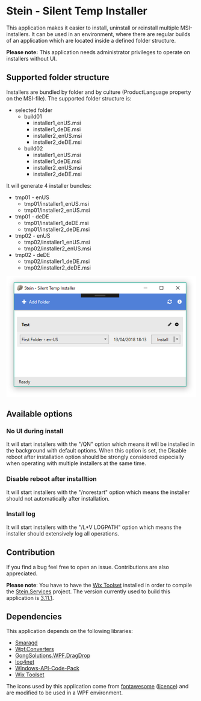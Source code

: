 # Stein - Silent Temp Installer

This application makes it easier to install, uninstall or reinstall multiple MSI-installers. It can be used in an environment, where there are regular builds of an application which are located inside a defined folder structure.

**Please note:** This application needs administrator privileges to operate on installers without UI.

## Supported folder structure

Installers are bundled by folder and by culture (ProductLanguage property on the MSI-file).
The supported folder structure is:

- selected folder
  - build01
    - installer1_enUS.msi
    - installer1_deDE.msi
    - installer2_enUS.msi
    - installer2_deDE.msi
  - build02
    - installer1_enUS.msi
    - installer1_deDE.msi
    - installer2_enUS.msi
    - installer2_deDE.msi
   
It will generate 4 installer bundles: 
- tmp01 - enUS 
  - tmp01/installer1_enUS.msi
  - tmp01/installer2_enUS.msi
- tmp01 - deDE
  - tmp01/installer1_deDE.msi
  - tmp01/installer2_deDE.msi
- tmp02 - enUS
  - tmp02/installer1_enUS.msi
  - tmp02/installer2_enUS.msi
- tmp02 - deDE
  - tmp02/installer1_deDE.msi
  - tmp02/installer2_deDE.msi

![Screenshot](Docs/Screenshot.PNG)

## Available options

### No UI during install

It will start installers with the "/QN" option which means it will be installed in the background with default options.
When this option is set, the Disable reboot after installation option should be strongly considered especially when operating with multiple installers at the same time.

### Disable reboot after installtion

It will start installers with the "/norestart" option which means the installer should not automatically after installation. 

### Install log

It will start installers with the "/L*V LOGPATH" option which means the installer should extensively log all operations.

## Contribution

If you find a bug feel free to open an issue. Contributions are also appreciated.

**Please note**: 
You have to have the [Wix Toolset](http://wixtoolset.org) installed in order to compile the [Stein.Services](../blob/master/Stein.Services) project. The version currently used to build this application is [3.11.1](http://wixtoolset.org/releases/v3.11.1/stable).

## Dependencies

This application depends on the following libraries:
- [Smaragd](https://github.com/nkristek/Smaragd)
- [Wpf.Converters](https://github.com/nkristek/Wpf.Converters)
- [GongSolutions.WPF.DragDrop](https://github.com/punker76/gong-wpf-dragdrop)
- [log4net](http://logging.apache.org/log4net/)
- [Windows-API-Code-Pack](https://github.com/aybe/Windows-API-Code-Pack-1.1)
- [Wix Toolset](http://wixtoolset.org/)

The icons used by this application come from [fontawesome](https://fontawesome.com) ([licence](https://fontawesome.com/license)) and are modified to be used in a WPF environment.
